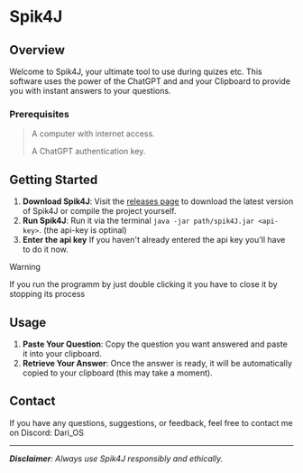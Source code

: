 # Spik4J

## Overview

Welcome to Spik4J, your ultimate tool to use during quizes etc. This software uses the power of the ChatGPT and and your Clipboard to provide you with instant answers to your questions.


### Prerequisites

> A computer with internet access.
> 
> A ChatGPT authentication key.


## Getting Started
  1. **Download Spik4J**: Visit the [releases page](https://github.com/Dari-OS/spik4J/releases) to download the latest version of Spik4J or compile the project yourself.
  2. **Run Spik4J**: Run it via the terminal `java -jar path/spik4J.jar <api-key>`. (the api-key is optinal)
  3. **Enter the api key** If you haven't already entered the api key you'll have to do it now.
  
> [!Warning]
> If you run the programm by just double clicking it you have to close it by stopping its process

## Usage

1. **Paste Your Question**: Copy the question you want answered and paste it into your clipboard.
2. **Retrieve Your Answer**: Once the answer is ready, it will be automatically copied to your clipboard (this may take a moment).


## Contact

If you have any questions, suggestions, or feedback, feel free to contact me on Discord: Dari_OS


---


***Disclaimer**: Always use Spik4J responsibly and ethically.*
